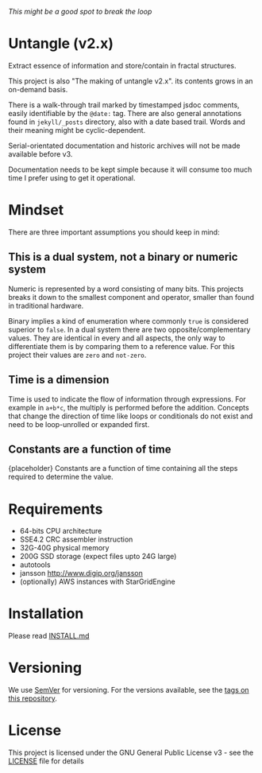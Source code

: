_This might be a good spot to break the loop_

# Untangle (v2.x)

Extract essence of information and store/contain in fractal structures. 

This project is also "The making of untangle v2.x". its contents grows in an on-demand basis.

There is a walk-through trail marked by timestamped jsdoc comments, easily identifiable by the `@date:` tag.
There are also general annotations found in `jekyll/_posts` directory, also with a date based trail.
Words and their meaning might be cyclic-dependent.  

Serial-orientated documentation and historic archives will not be made available before v3.

Documentation needs to be kept simple because it will consume too much time I prefer using to get it operational.

# Mindset

There are three important assumptions you should keep in mind:

## This is a dual system, not a binary or numeric system

Numeric is represented by a word consisting of many bits. 
This projects breaks it down to the smallest component and operator, smaller than found in traditional hardware.

Binary implies a kind of enumeration where commonly `true` is considered superior to `false`.
In a dual system there are two opposite/complementary values. 
They are identical in every and all aspects, the only way to differentiate them is by comparing them to a reference value.
For this project their values are `zero` and `not-zero`.

## Time is a dimension

Time is used to indicate the flow of information through expressions.
For example in `a+b*c`, the multiply is performed before the addition. 
Concepts that change the direction of time like loops or conditionals do not exist and need to be loop-unrolled or expanded first.   

## Constants are a function of time

{placeholder} 
Constants are a function of time containing all the steps required to determine the value. 

# Requirements

*   64-bits CPU architecture
*   SSE4.2 CRC assembler instruction 
*   32G-40G physical memory
*   200G SSD storage (expect files upto 24G large)
*   autotools
*   jansson http://www.digip.org/jansson
*   (optionally) AWS instances with StarGridEngine

# Installation

Please read [INSTALL.md](INSTALL.md)

# Versioning

We use [SemVer](http://semver.org/) for versioning. For the versions available, see the [tags on this repository](https://github.com/xyzzy/untangle/tags).

# License

This project is licensed under the GNU General Public License v3 - see the [LICENSE](LICENSE) file for details
